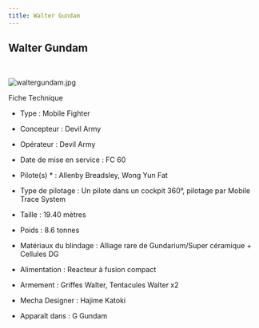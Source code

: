 ```yaml
---
title: Walter Gundam
---
```


Walter Gundam
-------------

 


![waltergundam.jpg](/images/stories/saga/ggundam/images/mechas/waltergundam.jpg)


Fiche Technique   
- Type : Mobile Fighter  
- Concepteur : Devil Army  
- Opérateur : Devil Army  
- Date de mise en service : FC 60  
- Pilote(s) * : Allenby Breadsley, Wong Yun Fat  
- Type de pilotage : Un pilote dans un cockpit 360°, pilotage par Mobile Trace System  
- Taille : 19.40 mètres  
- Poids : 8.6 tonnes  
- Matériaux du blindage : Alliage rare de Gundarium/Super céramique + Cellules DG  
- Alimentation : Reacteur à fusion compact  
- Armement : Griffes Walter, Tentacules Walter x2  
  
  
- Mecha Designer : Hajime Katoki  
- Apparaît dans : G Gundam

